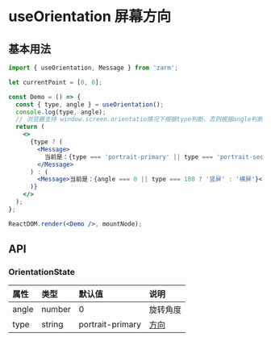 # useOrientation 屏幕方向

## 基本用法

```jsx
import { useOrientation, Message } from 'zarm';

let currentPoint = [0, 0];

const Demo = () => {
  const { type, angle } = useOrientation();
  console.log(type, angle);
  // 浏览器支持 window.screen.orientatio情况下根据type判断，否则根据angle判断 mobile angle === 0 默认为竖屏， pc端 angle === 0 为横屏
  return (
    <>
      {type ? (
        <Message>
          当前是：{type === 'portrait-primary' || type === 'portrait-secondary' ? '竖屏' : '横屏'}
        </Message>
      ) : (
        <Message>当前是：{angle === 0 || type === 180 ? '竖屏' : '横屏'}</Message>
      )}
    </>
  );
};

ReactDOM.render(<Demo />, mountNode);
```

## API

### OrientationState

| 属性  | 类型   | 默认值           | 说明                                                                        |
| :---- | :----- | :--------------- | :-------------------------------------------------------------------------- |
| angle | number | 0                | 旋转角度                                                                    |
| type  | string | portrait-primary | [方向](https://developer.mozilla.org/en-US/docs/Web/API/Screen/orientation) |
